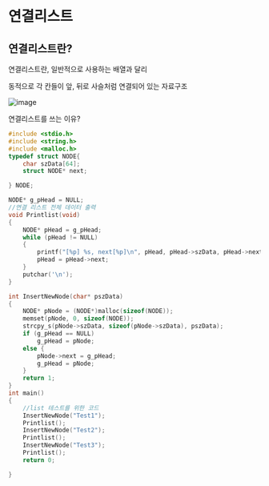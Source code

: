 # 연결리스트

## 연결리스트란?

연결리스트란, 일반적으로 사용하는 배열과 달리

동적으로 각 칸들이 앞, 뒤로 사슬처럼 연결되어 있는 자료구조

![image](https://github.com/sc11046/Capstone/assets/121782720/94edd87b-5035-412c-aad6-17cfac449e07)

연결리스트를 쓰는 이유?



```c
#include <stdio.h>
#include <string.h>
#include <malloc.h>
typedef struct NODE{
	char szData[64];
	struct NODE* next;

} NODE;

NODE* g_pHead = NULL;
//연결 리스트 전체 데이터 출력
void Printlist(void)
{
	NODE* pHead = g_pHead;
	while (pHead != NULL)
	{
		printf("[%p] %s, next[%p]\n", pHead, pHead->szData, pHead->next);
		pHead = pHead->next;
	}
	putchar('\n');
}

int InsertNewNode(char* pszData)
{
	NODE* pNode = (NODE*)malloc(sizeof(NODE));
	memset(pNode, 0, sizeof(NODE));
	strcpy_s(pNode->szData, sizeof(pNode->szData), pszData);
	if (g_pHead == NULL)
		g_pHead = pNode;
	else {
		pNode->next = g_pHead;
		g_pHead = pNode;
	}
	return 1;
}
int main()
{
	//list 테스트를 위한 코드
	InsertNewNode("Test1");
	Printlist();
	InsertNewNode("Test2");
	Printlist();
	InsertNewNode("Test3");
	Printlist();
	return 0;

}
```

